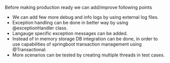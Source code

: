 Before making production ready we can add/improve following points
- We can add few more debug and info logs by using external log files.
- Exception handling can be done in better way by using @exceptionHandler class.
- Langauge specific exception messages can be added.
- Instead of in memory storage DB integration can be done, in order to use capabilities of springboot transaction management using @Transactional.
- More scenarios can be tested by creating multiple threads in test cases.
